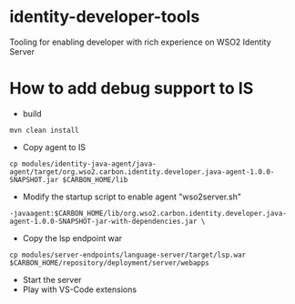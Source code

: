 # identity-developer-tools
Tooling for enabling developer with rich experience on WSO2 Identity Server




# How to add debug support to IS
* build 
```
mvn clean install
``` 
* Copy agent to IS
```
cp modules/identity-java-agent/java-agent/target/org.wso2.carbon.identity.developer.java-agent-1.0.0-SNAPSHOT.jar $CARBON_HOME/lib
``` 
* Modify the startup script to enable agent "wso2server.sh"
```
-javaagent:$CARBON_HOME/lib/org.wso2.carbon.identity.developer.java-agent-1.0.0-SNAPSHOT-jar-with-dependencies.jar \
```
* Copy the lsp endpoint war
```
cp modules/server-endpoints/language-server/target/lsp.war $CARBON_HOME/repository/deployment/server/webapps
```
* Start the server
* Play with VS-Code extensions